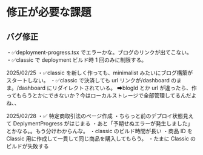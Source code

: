 # 修正が必要な課題

## バグ修正

・✅deployment-progress.tsx でエラーかな。ブログのリンクが出てこない。
・✅classic で deployment ビルド時 1 回のみに制限する。

2025/02/25
・✅classic を新しく作っても、minimalist みたいにブログ構築がスタートしない。
・✅classic で決済しても url リンクが/dashboard のまま。/dashboard にリダイレクトされている。
➡blogId とか url が違ったら、作ってもらうとかにできないか？今はローカルストレージで全部管理してるんだよね、、

2025/02/28
・✅ 特定商取引法のページ作成
・ちらっと前のデプロイ状態見えて DeplymentProgress がはじまる
・あと「予期せぬエラーが発生しました」とかなる。。もう分けわからんな。
・classic のビルド時間が長い
・商品 ID を Classic 用に作成して一貫して同じ商品を購入してもらう。
・たまに Classic のビルドが失敗する
